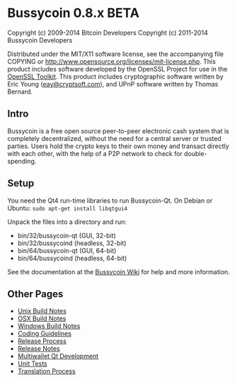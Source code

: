 Bussycoin 0.8.x BETA
====================

Copyright (c) 2009-2014 Bitcoin Developers
Copyright (c) 2011-2014 Bussycoin Developers

Distributed under the MIT/X11 software license, see the accompanying
file COPYING or http://www.opensource.org/licenses/mit-license.php.
This product includes software developed by the OpenSSL Project for use in the [OpenSSL Toolkit](http://www.openssl.org/). This product includes
cryptographic software written by Eric Young ([eay@cryptsoft.com](mailto:eay@cryptsoft.com)), and UPnP software written by Thomas Bernard.


Intro
---------------------
Bussycoin is a free open source peer-to-peer electronic cash system that is
completely decentralized, without the need for a central server or trusted
parties.  Users hold the crypto keys to their own money and transact directly
with each other, with the help of a P2P network to check for double-spending.


Setup
---------------------
You need the Qt4 run-time libraries to run Bussycoin-Qt. On Debian or Ubuntu:
	`sudo apt-get install libqtgui4`

Unpack the files into a directory and run:

- bin/32/bussycoin-qt (GUI, 32-bit)
- bin/32/bussycoind (headless, 32-bit)
- bin/64/bussycoin-qt (GUI, 64-bit)
- bin/64/bussycoind (headless, 64-bit)

See the documentation at the [Bussycoin Wiki](http://bussycoin.info)
for help and more information.


Other Pages
---------------------
- [Unix Build Notes](build-unix.md)
- [OSX Build Notes](build-osx.md)
- [Windows Build Notes](build-msw.md)
- [Coding Guidelines](coding.md)
- [Release Process](release-process.md)
- [Release Notes](release-notes.md)
- [Multiwallet Qt Development](multiwallet-qt.md)
- [Unit Tests](unit-tests.md)
- [Translation Process](translation_process.md)
